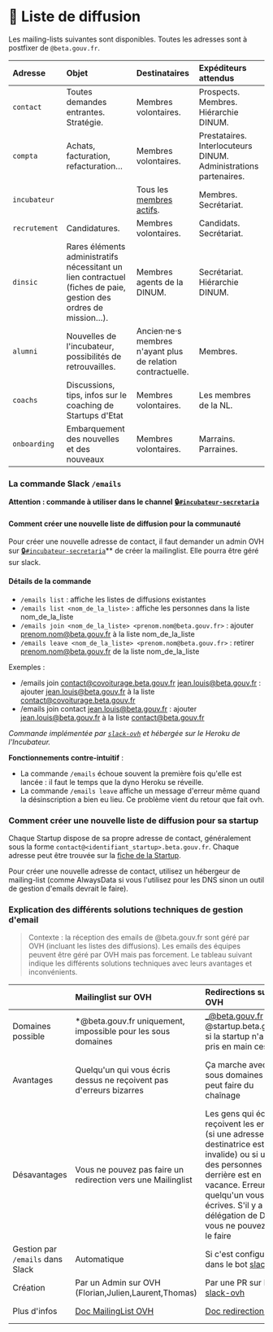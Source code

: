 # 📰 Liste de diffusion

Les mailing-lists suivantes sont disponibles. Toutes les adresses sont à postfixer de `@beta.gouv.fr`.

| Adresse | Objet | Destinataires | Expéditeurs attendus |
| :--- | :--- | :--- | :--- |
| `contact` | Toutes demandes entrantes. Stratégie. | Membres volontaires. | Prospects. Membres. Hiérarchie DINUM. |
| `compta` | Achats, facturation, refacturation… | Membres volontaires. | Prestataires. Interlocuteurs DINUM. Administrations partenaires. |
| `incubateur` |  | Tous les [membres actifs](https://beta.gouv.fr/communaute). | Membres. Secrétariat. |
| `recrutement` | Candidatures. | Membres volontaires. | Candidats. Secrétariat. |
| `dinsic` | Rares éléments administratifs nécessitant un lien contractuel \(fiches de paie, gestion des ordres de mission…\). | Membres agents de la DINUM. | Secrétariat. Hiérarchie DINUM. |
| `alumni` | Nouvelles de l'incubateur, possibilités de retrouvailles. | Ancien·ne·s membres n'ayant plus de relation contractuelle. | Membres. |
| `coachs` | Discussions, tips, infos sur le coaching de Startups d'Etat | Membres volontaires. | Les membres de la NL. |
| `onboarding` | Embarquement des nouvelles et des nouveaux | Membres volontaires. | Marrains. Parraines. |

### La commande Slack `/emails`

**Attention : commande à utiliser dans le channel** [**🔒`#incubateur-secretaria`**](https://startups-detat.slack.com/messages/incubateur-secretaria)

#### Comment créer une nouvelle liste de diffusion pour la communauté

Pour créer une nouvelle adresse de contact, il faut demander un admin OVH sur [🔒`#incubateur-secretaria`](https://startups-detat.slack.com/messages/incubateur-secretaria)\*\* de créer la mailinglist. Elle pourra être géré sur slack.

#### Détails de la commande

* `/emails list` : affiche les listes de diffusions existantes
* `/emails list <nom_de_la_liste>` : affiche les personnes dans la liste nom\_de\_la\_liste
* `/emails join <nom_de_la_liste> <prenom.nom@beta.gouv.fr>` : ajouter prenom.nom@beta.gouv.fr à la liste nom\_de\_la\_liste
* `/emails leave <nom_de_la_liste> <prenom.nom@beta.gouv.fr>` : retirer prenom.nom@beta.gouv.fr de la liste nom\_de\_la\_liste

Exemples :

* /emails join contact@covoiturage.beta.gouv.fr jean.louis@beta.gouv.fr : ajouter jean.louis@beta.gouv.fr à la liste contact@covoiturage.beta.gouv.fr
* /emails join contact jean.louis@beta.gouv.fr : ajouter jean.louis@beta.gouv.fr à la liste contact@beta.gouv.fr

_Commande implémentée par_ [_`slack-ovh`_](https://github.com/sgmap/slack-ovh) _et hébergée sur le Heroku de l'Incubateur._

**Fonctionnements contre-intuitif** :

* La commande `/emails` échoue souvent la première fois qu'elle est lancée : il faut le temps que la dyno Heroku se réveille.
* La commande `/emails leave` affiche un message d'erreur même quand la désinscription a bien eu lieu. Ce problème vient du retour que fait ovh.

### Comment créer une nouvelle liste de diffusion pour sa startup

Chaque Startup dispose de sa propre adresse de contact, généralement sous la forme `contact@<identifiant_startup>.beta.gouv.fr`. Chaque adresse peut être trouvée sur la [fiche de la Startup](https://beta.gouv.fr/startups).

Pour créer une nouvelle adresse de contact, utilisez un hébergeur de mailing-list \(comme AlwaysData si vous l'utilisez pour les DNS sinon un outil de gestion d'emails devrait le faire\).

### Explication des différents solutions techniques de gestion d'email

> Contexte : la réception des emails de @beta.gouv.fr sont géré par OVH \(incluant les listes des diffusions\). Les emails des équipes peuvent être géré par OVH mais pas forcement. Le tableau suivant indique les différents solutions techniques avec leurs avantages et inconvénients.

|  | Mailinglist sur OVH | Redirections sur OVH | Gestion d'email par la startup |
| :--- | :--- | :--- | :--- |
| Domaines possible | \*@beta.gouv.fr uniquement, impossible pour les sous domaines | _@beta.gouv.fr ou_ @startup.beta.gouv.fr si la startup n'a pas pris en main ces DNS | \*@startup.beta.gouv.fr si l'équipe à pris en en main ces DNS |
| Avantages | Quelqu'un qui vous écris dessus ne reçoivent pas d'erreurs bizarres | Ça marche avec les sous domaines  On peut faire du chaînage | Vous êtes autonome, les limitations sont celle des outils ou fournisseurs que vous utilisez |
| Désavantages | Vous ne pouvez pas faire un redirection vers une Mailinglist | Les gens qui écrivent reçoivent les erreurs \(si une adresse destinatrice est invalide\) ou si une des personnes derrière est en vacance.  Erreurs si quelqu'un vous écrives. S'il y a une délégation de DNS, vous ne pouvez pas le  faire | Les limitations sont celle des outils ou fournisseurs que vous utilisez |
| Gestion par `/emails` dans Slack | Automatique | Si c'est configurer dans le bot [slack-ovh](https://github.com/betagouv/slack-ovh) | Non |
| Création | Par un Admin sur OVH \(Florian,Julien,Laurent,Thomas\) | Par une PR sur le bot [slack-ovh](https://github.com/betagouv/slack-ovh) | Par vous après la délégation DNS |
| Plus d'infos | [Doc MailingList OVH](https://docs.ovh.com/fr/emails/guide-dutilisation-mailing-list/) | [Doc redirection OVH](https://docs.ovh.com/fr/emails/guide-des-redirections-emails/) | L'article [Infra](Infra) qui par la délégation DNS |

